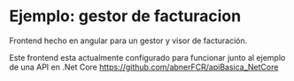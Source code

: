 # Ejemplo: gestor de facturacion 
Frontend hecho en angular para un gestor y visor de facturación. 

Este frontend esta actualmente configurado para funcionar junto al ejemplo de una API en .Net Core https://github.com/abnerFCR/apiBasica_NetCore 
